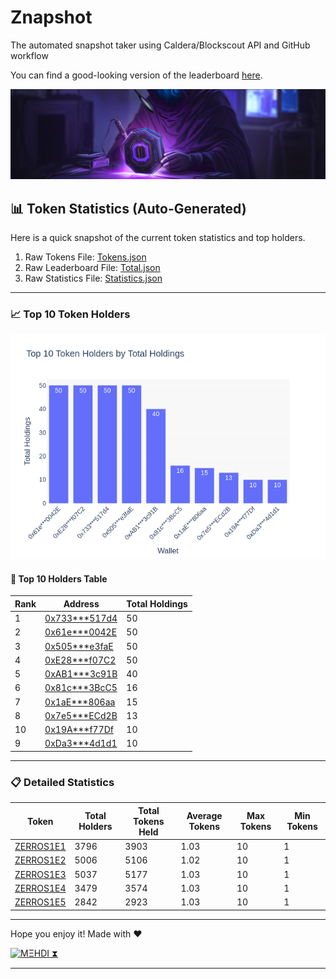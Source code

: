 
# Znapshot
The automated snapshot taker using Caldera/Blockscout API and GitHub workflow 

You can find a good-looking version of the leaderboard [here](https://leaderboard.agentzerro.com/).

![Banner](Assets/Banner.png)

## 📊 Token Statistics (Auto-Generated)

Here is a quick snapshot of the current token statistics and top holders.

1. Raw Tokens File: [Tokens.json](Tokens.json)
2. Raw Leaderboard File: [Total.json](Total.json)
3. Raw Statistics File: [Statistics.json](Statistics.json)

---

### 📈 Top 10 Token Holders

![Top Holders Chart](top_10_holders_chart.png)

#### 🔢 Top 10 Holders Table

| Rank | Address | Total Holdings |
|------|---------|----------------|
| 1 | [0x733***517d4](https://explorer.zero.network/address/0x733F6AEbf69D1B80B5B88859240cA155D50517d4) | 50 |
| 2 | [0x61e***0042E](https://explorer.zero.network/address/0x61e75a8583e5eCF2A6018b138D98Bfb64F30042E) | 50 |
| 3 | [0x505***e3faE](https://explorer.zero.network/address/0x505216f954D09B868115B29F48cEabf5393e3faE) | 50 |
| 4 | [0xE28***f07C2](https://explorer.zero.network/address/0xE28033a9BD54202d5f2487dd2C8518F48f4f07C2) | 50 |
| 5 | [0xAB1***3c91B](https://explorer.zero.network/address/0xAB13211F8ACCA2Cdad9fBB06E97d8b936a83c91B) | 40 |
| 6 | [0x81c***3BcC5](https://explorer.zero.network/address/0x81cF8aed4CD8eAD1a80cFf195f0162BE5b43BcC5) | 16 |
| 7 | [0x1aE***806aa](https://explorer.zero.network/address/0x1aE1F53F5006E3fb336a6d7E54c1c45aa55806aa) | 15 |
| 8 | [0x7e5***ECd2B](https://explorer.zero.network/address/0x7e5cE10826eE167de897D262fCC9976F609ECd2B) | 13 |
| 10 | [0x19A***f77Df](https://explorer.zero.network/address/0x19A57032bB8B8EcDa4651F1E080add6fA2Af77Df) | 10 |
| 9 | [0xDa3***4d1d1](https://explorer.zero.network/address/0xDa3863583c9FCd8A5D3506D91AAF33157124d1d1) | 10 |


---

### 📋 Detailed Statistics

| Token | Total Holders | Total Tokens Held | Average Tokens | Max Tokens | Min Tokens |
|-------|----------------|--------------------|----------------|-------------|-------------|
| [ZERROS1E1](https://highlight.xyz/mint/zero:0x87470544d0009cde93891a073822c03a6930f876:1) | 3796 | 3903 | 1.03 | 10 | 1 |
| [ZERROS1E2](https://highlight.xyz/mint/zero:0x572C9543574f581E6B1c0ac979B0bec2D094847A:1) | 5006 | 5106 | 1.02 | 10 | 1 |
| [ZERROS1E3](https://highlight.xyz/mint/zero:0x82Bc1E1706B8270e299E9AcEaE3d6BEE894780a1:1) | 5037 | 5177 | 1.03 | 10 | 1 |
| [ZERROS1E4](https://highlight.xyz/mint/zero:0x6def074f62A00c5FD466bCa3076d336A89BB4077:1) | 3479 | 3574 | 1.03 | 10 | 1 |
| [ZERROS1E5](https://highlight.xyz/mint/zero:0x306C4056a9e784E1B4Ce926a399Bf9ea72C1438D:1) | 2842 | 2923 | 1.03 | 10 | 1 |


---

Hope you enjoy it!
Made with ❤️

[![MΞHDI ⧗](https://img.shields.io/badge/M%CE%9EHDI-Zerion-darkblue)](https://link.zerion.io/)

---
